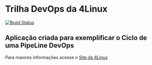 # Trilha DevOps da 4Linux

<!-- Altere a Flag abaixo com sua URL do Travis -->
[![Build Status](https://travis-ci.org/Stef-Silva/DevOpsLab-HelloWorld.svg?branch=master)](https://travis-ci.org/Stef-Silva/DevOpsLab-HelloWorld)

## Aplicação criada para exemplificar o Ciclo de uma PipeLine DevOps


Para maiores informações acesse o [Site da 4Linux](https://www.4linux.com.br/cursos/devops)
